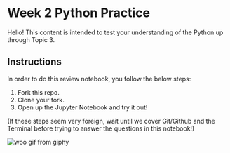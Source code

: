 # Week 2 Python Practice

Hello! This content is intended to test your understanding of the Python up through Topic 3.

## Instructions

In order to do this review notebook, you follow the below steps:

1. Fork this repo.
2. Clone your fork.
3. Open up the Jupyter Notebook and try it out! 

(If these steps seem very foreign, wait until we cover Git/Github and the Terminal before trying to answer the questions in this notebook!)

![woo gif from giphy](https://media.giphy.com/media/yUI3a7RwLhOFy/giphy.gif)
